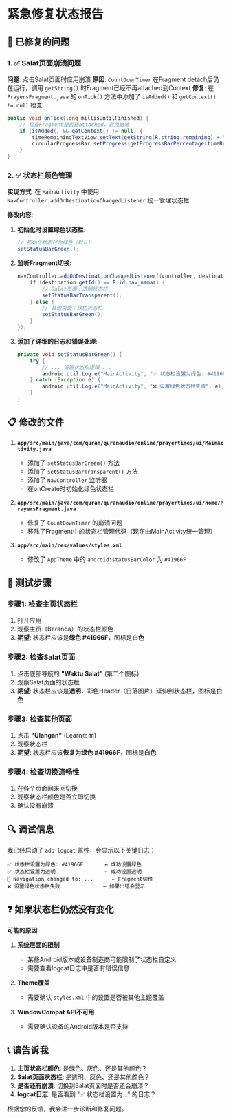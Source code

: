 # 紧急修复状态报告

## 🔧 已修复的问题

### 1. ✅ Salat页面崩溃问题
**问题**: 点击Salat页面时应用崩溃
**原因**: `CountDownTimer` 在Fragment detach后仍在运行，调用 `getString()` 时Fragment已经不再attached到Context
**修复**: 在 `PrayersFragment.java` 的 `onTick()` 方法中添加了 `isAdded()` 和 `getContext() != null` 检查

```java
public void onTick(long millisUntilFinished) {
    // 检查Fragment是否还attached，避免崩溃
    if (isAdded() && getContext() != null) {
        timeRemainingTextView.setText(getString(R.string.remaining) + ": " + UiUtils.formatTimeForTimer(millisUntilFinished));
        circularProgressBar.setProgress(getProgressBarPercentage(timeRemaining, timeBetween));
    }
}
```

### 2. ✅ 状态栏颜色管理
**实现方式**: 在 `MainActivity` 中使用 `NavController.addOnDestinationChangedListener` 统一管理状态栏

**修改内容**:
1. **初始化时设置绿色状态栏**:
   ```java
   // 初始化状态栏为绿色（默认）
   setStatusBarGreen();
   ```

2. **监听Fragment切换**:
   ```java
   navController.addOnDestinationChangedListener((controller, destination, arguments) -> {
       if (destination.getId() == R.id.nav_namaz) {
           // Salat页面：透明状态栏
           setStatusBarTransparent();
       } else {
           // 其他页面：绿色状态栏
           setStatusBarGreen();
       }
   });
   ```

3. **添加了详细的日志和错误处理**:
   ```java
   private void setStatusBarGreen() {
       try {
           // ... 设置状态栏逻辑 ...
           android.util.Log.e("MainActivity", "✅ 状态栏设置为绿色: #41966F");
       } catch (Exception e) {
           android.util.Log.e("MainActivity", "❌ 设置绿色状态栏失败", e);
       }
   }
   ```

## 📋 修改的文件

1. **`app/src/main/java/com/quran/quranaudio/online/prayertimes/ui/MainActivity.java`**
   - 添加了 `setStatusBarGreen()` 方法
   - 添加了 `setStatusBarTransparent()` 方法
   - 添加了 `NavController` 监听器
   - 在onCreate时初始化绿色状态栏

2. **`app/src/main/java/com/quran/quranaudio/online/prayertimes/ui/home/PrayersFragment.java`**
   - 修复了 `CountDownTimer` 的崩溃问题
   - 移除了Fragment中的状态栏管理代码（现在由MainActivity统一管理）

3. **`app/src/main/res/values/styles.xml`**
   - 修改了 `AppTheme` 中的 `android:statusBarColor` 为 `#41966F`

## 🧪 测试步骤

### 步骤1: 检查主页状态栏
1. 打开应用
2. 观察主页（Beranda）的状态栏颜色
3. **期望**: 状态栏应该是**绿色 #41966F**，图标是**白色**

### 步骤2: 检查Salat页面
1. 点击底部导航的 **"Waktu Salat"** (第二个图标)
2. 观察Salat页面的状态栏
3. **期望**: 状态栏应该是**透明**，彩色Header（日落图片）延伸到状态栏，图标是**白色**

### 步骤3: 检查其他页面
1. 点击 **"Ulangan"** (Learn页面)
2. 观察状态栏
3. **期望**: 状态栏应该**恢复为绿色 #41966F**，图标是**白色**

### 步骤4: 检查切换流畅性
1. 在各个页面间来回切换
2. 观察状态栏颜色是否立即切换
3. 确认没有崩溃

## 🔍 调试信息

我已经启动了 `adb logcat` 监控，会显示以下关键日志：

```
✅ 状态栏设置为绿色: #41966F       ← 成功设置绿色
✅ 状态栏设置为透明                ← 成功设置透明
🔄 Navigation changed to: ...      ← Fragment切换
❌ 设置绿色状态栏失败              ← 如果出错会显示
```

## ❓ 如果状态栏仍然没有变化

**可能的原因**:

1. **系统层面的限制**
   - 某些Android版本或设备制造商可能限制了状态栏自定义
   - 需要查看logcat日志中是否有错误信息

2. **Theme覆盖**
   - 需要确认 `styles.xml` 中的设置是否被其他主题覆盖

3. **WindowCompat API不可用**
   - 需要确认设备的Android版本是否支持

## 📞 请告诉我

1. **主页状态栏颜色**: 是绿色、灰色、还是其他颜色？
2. **Salat页面状态栏**: 是透明、灰色、还是其他颜色？
3. **是否还有崩溃**: 切换到Salat页面时是否还会崩溃？
4. **logcat日志**: 是否看到 "✅ 状态栏设置为..." 的日志？

根据您的反馈，我会进一步诊断和修复问题。






